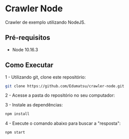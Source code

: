 # Crawler Node
Crawler de exemplo utilizando NodeJS.

## Pré-requisitos
- Node 10.16.3

## Como Executar

1 - Utilizando git, clone este repositório:
```bash
git clone https://github.com/Edumatsu/crawler-node.git
```

2 - Acesse a pasta do repositório no seu computador:

3 - Instale as dependências:
```bash
npm install
```

4 - Execute o comando abaixo para buscar a "resposta":
```bash
npm start
```
